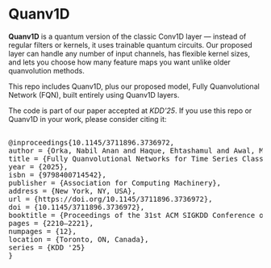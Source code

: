 # Quanv1D

**Quanv1D** is a quantum version of the classic Conv1D layer — instead of regular filters or kernels, it uses trainable quantum circuits. Our proposed layer can handle any number of input channels, has flexible kernel sizes, and lets you choose how many feature maps you want unlike older quanvolution methods.

This repo includes Quanv1D, plus our proposed model, Fully Quanvolutional Network (FQN), built entirely using Quanv1D layers.

The code is part of our paper accepted at *KDD'25*. If you use this repo or Quanv1D in your work, please consider citing it:

<pre lang="markdown"> 
@inproceedings{10.1145/3711896.3736972,
author = {Orka, Nabil Anan and Haque, Ehtashamul and Awal, Md. Abdul and Moni, Mohammad Ali},
title = {Fully Quanvolutional Networks for Time Series Classification},
year = {2025},
isbn = {9798400714542},
publisher = {Association for Computing Machinery},
address = {New York, NY, USA},
url = {https://doi.org/10.1145/3711896.3736972},
doi = {10.1145/3711896.3736972},
booktitle = {Proceedings of the 31st ACM SIGKDD Conference on Knowledge Discovery and Data Mining V.2},
pages = {2210–2221},
numpages = {12},
location = {Toronto, ON, Canada},
series = {KDD '25}
}
</pre>
